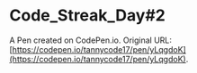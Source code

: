 # Code_Streak_Day#2

A Pen created on CodePen.io. Original URL: [https://codepen.io/tannycode17/pen/yLqgdoK](https://codepen.io/tannycode17/pen/yLqgdoK).

